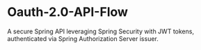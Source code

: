 # Oauth-2.0-API-Flow

A secure Spring API leveraging Spring Security with JWT tokens, authenticated via Spring Authorization Server issuer.
